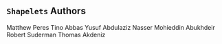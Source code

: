 ## `Shapelets` Authors

Matthew Peres Tino
Abbas Yusuf Abdulaziz
Nasser Mohieddin Abukhdeir
Robert Suderman
Thomas Akdeniz
